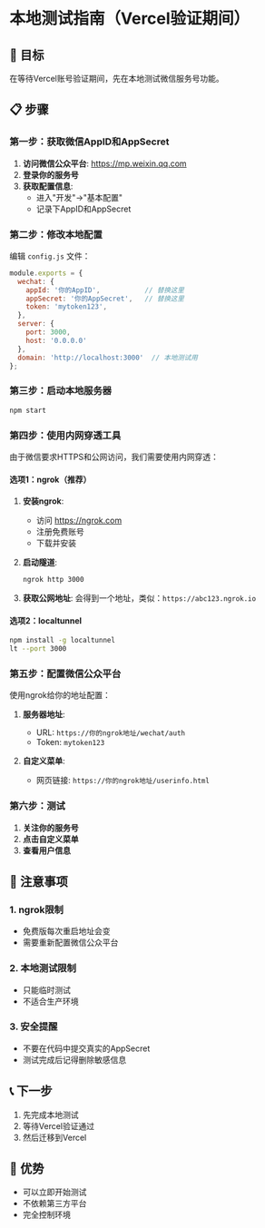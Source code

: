 # 本地测试指南（Vercel验证期间）

## 🎯 目标
在等待Vercel账号验证期间，先在本地测试微信服务号功能。

## 📋 步骤

### 第一步：获取微信AppID和AppSecret

1. **访问微信公众平台**: https://mp.weixin.qq.com
2. **登录你的服务号**
3. **获取配置信息**:
   - 进入"开发"→"基本配置"
   - 记录下AppID和AppSecret

### 第二步：修改本地配置

编辑 `config.js` 文件：
```javascript
module.exports = {
  wechat: {
    appId: '你的AppID',           // 替换这里
    appSecret: '你的AppSecret',   // 替换这里
    token: 'mytoken123',
  },
  server: {
    port: 3000,
    host: '0.0.0.0'
  },
  domain: 'http://localhost:3000'  // 本地测试用
};
```

### 第三步：启动本地服务器

```bash
npm start
```

### 第四步：使用内网穿透工具

由于微信要求HTTPS和公网访问，我们需要使用内网穿透：

#### 选项1：ngrok（推荐）
1. **安装ngrok**: 
   - 访问 https://ngrok.com
   - 注册免费账号
   - 下载并安装

2. **启动隧道**:
   ```bash
   ngrok http 3000
   ```

3. **获取公网地址**:
   会得到一个地址，类似：`https://abc123.ngrok.io`

#### 选项2：localtunnel
```bash
npm install -g localtunnel
lt --port 3000
```

### 第五步：配置微信公众平台

使用ngrok给你的地址配置：

1. **服务器地址**:
   - URL: `https://你的ngrok地址/wechat/auth`
   - Token: `mytoken123`

2. **自定义菜单**:
   - 网页链接: `https://你的ngrok地址/userinfo.html`

### 第六步：测试

1. **关注你的服务号**
2. **点击自定义菜单**
3. **查看用户信息**

## 🔧 注意事项

### 1. ngrok限制
- 免费版每次重启地址会变
- 需要重新配置微信公众平台

### 2. 本地测试限制
- 只能临时测试
- 不适合生产环境

### 3. 安全提醒
- 不要在代码中提交真实的AppSecret
- 测试完成后记得删除敏感信息

## 📞 下一步

1. 先完成本地测试
2. 等待Vercel验证通过
3. 然后迁移到Vercel

## 🎉 优势

- 可以立即开始测试
- 不依赖第三方平台
- 完全控制环境 